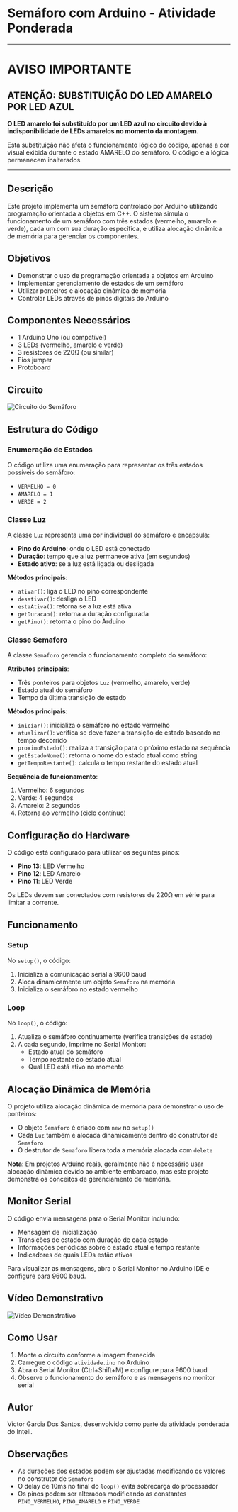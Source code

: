 # Semáforo com Arduino - Atividade Ponderada

---

# AVISO IMPORTANTE

## ATENÇÃO: SUBSTITUIÇÃO DO LED AMARELO POR LED AZUL

**O LED amarelo foi substituído por um LED azul no circuito devido à indisponibilidade de LEDs amarelos no momento da montagem.**

Esta substituição não afeta o funcionamento lógico do código, apenas a cor visual exibida durante o estado AMARELO do semáforo. O código e a lógica permanecem inalterados.

---

## Descrição

Este projeto implementa um semáforo controlado por Arduino utilizando programação orientada a objetos em C++. O sistema simula o funcionamento de um semáforo com três estados (vermelho, amarelo e verde), cada um com sua duração específica, e utiliza alocação dinâmica de memória para gerenciar os componentes.

## Objetivos

- Demonstrar o uso de programação orientada a objetos em Arduino
- Implementar gerenciamento de estados de um semáforo
- Utilizar ponteiros e alocação dinâmica de memória
- Controlar LEDs através de pinos digitais do Arduino

## Componentes Necessários

- 1 Arduino Uno (ou compatível)
- 3 LEDs (vermelho, amarelo e verde)
- 3 resistores de 220Ω (ou similar)
- Fios jumper
- Protoboard

## Circuito

![Circuito do Semáforo](https://plum-atomic-lemur-391.mypinata.cloud/ipfs/bafybeigpwhnbayjdafiwhmrrovm4m2vpf6gf5z3zgmoibmbdjrh74sedii)

## Estrutura do Código

### Enumeração de Estados

O código utiliza uma enumeração para representar os três estados possíveis do semáforo:
- `VERMELHO = 0`
- `AMARELO = 1`
- `VERDE = 2`

### Classe Luz

A classe `Luz` representa uma cor individual do semáforo e encapsula:
- **Pino do Arduino**: onde o LED está conectado
- **Duração**: tempo que a luz permanece ativa (em segundos)
- **Estado ativo**: se a luz está ligada ou desligada

**Métodos principais**:
- `ativar()`: liga o LED no pino correspondente
- `desativar()`: desliga o LED
- `estaAtiva()`: retorna se a luz está ativa
- `getDuracao()`: retorna a duração configurada
- `getPino()`: retorna o pino do Arduino

### Classe Semaforo

A classe `Semaforo` gerencia o funcionamento completo do semáforo:

**Atributos principais**:
- Três ponteiros para objetos `Luz` (vermelho, amarelo, verde)
- Estado atual do semáforo
- Tempo da última transição de estado

**Métodos principais**:
- `iniciar()`: inicializa o semáforo no estado vermelho
- `atualizar()`: verifica se deve fazer a transição de estado baseado no tempo decorrido
- `proximoEstado()`: realiza a transição para o próximo estado na sequência
- `getEstadoNome()`: retorna o nome do estado atual como string
- `getTempoRestante()`: calcula o tempo restante do estado atual

**Sequência de funcionamento**:
1. Vermelho: 6 segundos
2. Verde: 4 segundos
3. Amarelo: 2 segundos
4. Retorna ao vermelho (ciclo contínuo)

## Configuração do Hardware

O código está configurado para utilizar os seguintes pinos:
- **Pino 13**: LED Vermelho
- **Pino 12**: LED Amarelo
- **Pino 11**: LED Verde

Os LEDs devem ser conectados com resistores de 220Ω em série para limitar a corrente.

## Funcionamento

### Setup

No `setup()`, o código:
1. Inicializa a comunicação serial a 9600 baud
2. Aloca dinamicamente um objeto `Semaforo` na memória
3. Inicializa o semáforo no estado vermelho

### Loop

No `loop()`, o código:
1. Atualiza o semáforo continuamente (verifica transições de estado)
2. A cada segundo, imprime no Serial Monitor:
   - Estado atual do semáforo
   - Tempo restante do estado atual
   - Qual LED está ativo no momento

## Alocação Dinâmica de Memória

O projeto utiliza alocação dinâmica de memória para demonstrar o uso de ponteiros:
- O objeto `Semaforo` é criado com `new` no `setup()`
- Cada `Luz` também é alocada dinamicamente dentro do construtor de `Semaforo`
- O destrutor de `Semaforo` libera toda a memória alocada com `delete`

**Nota**: Em projetos Arduino reais, geralmente não é necessário usar alocação dinâmica devido ao ambiente embarcado, mas este projeto demonstra os conceitos de gerenciamento de memória.

## Monitor Serial

O código envia mensagens para o Serial Monitor incluindo:
- Mensagem de inicialização
- Transições de estado com duração de cada estado
- Informações periódicas sobre o estado atual e tempo restante
- Indicadores de quais LEDs estão ativos

Para visualizar as mensagens, abra o Serial Monitor no Arduino IDE e configure para 9600 baud.

## Vídeo Demonstrativo

![Video Demonstrativo](https://plum-atomic-lemur-391.mypinata.cloud/ipfs/bafybeidtpseiycgsmecmzpclsxuzocsvlcrkztsmpr3xvta76hd5amquf4)

## Como Usar

1. Monte o circuito conforme a imagem fornecida
2. Carregue o código `atividade.ino` no Arduino
3. Abra o Serial Monitor (Ctrl+Shift+M) e configure para 9600 baud
4. Observe o funcionamento do semáforo e as mensagens no monitor serial

## Autor

Victor Garcia Dos Santos, desenvolvido como parte da atividade ponderada do Inteli.

## Observações

- As durações dos estados podem ser ajustadas modificando os valores no construtor de `Semaforo`
- O delay de 10ms no final do `loop()` evita sobrecarga do processador
- Os pinos podem ser alterados modificando as constantes `PINO_VERMELHO`, `PINO_AMARELO` e `PINO_VERDE`

